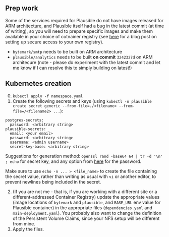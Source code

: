 ## Prep work

Some of the services required for Plausible do not have images released for ARM architecture, and Plausible itself had a bug in the latest commit (at time of writing), so you will need to prepare specific images and make them available in your choice of cotnainer registry (see [here](https://blog.scubbo.org/posts/secure-docker-registry/) for a blog post on setting up secure access to your own registry).

* `bytemark/smtp` needs to be built on ARM architecture
* `plausible/analytics` needs to be built **on commit** `3242327d` on ARM architecure (note - please do experiment with the latest commit and let me know if I can resolve this to simply building on latest!)

## Kubernetes creation

0. `kubectl apply -f namespace.yaml`
1. Create the following secrets and keys (using `kubectl -n plausible create secret generic --from-file=./<filename> --from-file=/<filename2> ...`):

```
postgres-secrets:
  password: <arbitrary string>
plausible-secrets:
  email: <your email>
  password: <arbitrary string>
  username: <admin username>
  secret-key-base: <arbitrary string>
```

Suggestions for generation method: `openssl rand -base64 64 | tr -d '\n' ; echo` for secret key, and any option from [here](https://www.howtogeek.com/howto/30184/10-ways-to-generate-a-random-password-from-the-command-line/) for the password.

Make sure to use `echo -n ... > <file_name>` to create the file containing the secret value, rather than writing as usual with `vi` or another editor, to prevent newlines being included in the secret.

2. (If you are not me - that is, if you are working with a different site or a different-addressed Container Registry) update the appropriate values (image locations of `bytemark` and `plausible`, and `BASE_URL` env value for Plausible container) in the appropriate files (`dependencies.yaml` and `main-deployment.yaml`). You probably also want to change the definition of the Persistent Volume Claims, since your NFS setup will be different from mine.
3. Apply the files.
